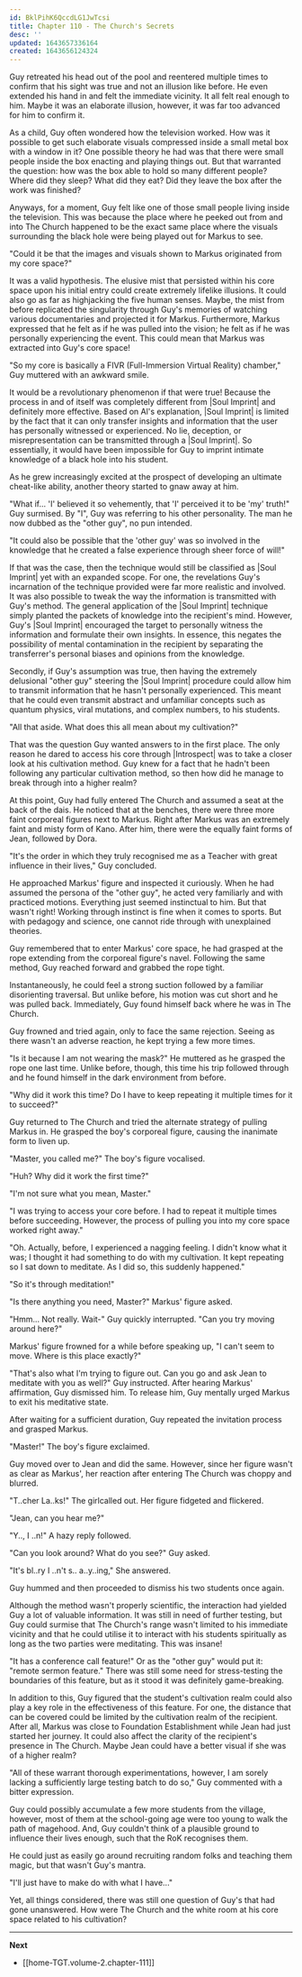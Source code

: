```yaml
---
id: BklPihK6QccdLG1JwTcsi
title: Chapter 110 - The Church's Secrets
desc: ''
updated: 1643657336164
created: 1643656124324
---
```


Guy retreated his head out of the pool and reentered multiple times to confirm that his sight was true and not an illusion like before. He even extended his hand in and felt the immediate vicinity. It all felt real enough to him. Maybe it was an elaborate illusion, however, it was far too advanced for him to confirm it.

As a child, Guy often wondered how the television worked. How was it possible to get such elaborate visuals compressed inside a small metal box with a window in it? One possible theory he had was that there were small people inside the box enacting and playing things out. But that warranted the question: how was the box able to hold so many different people? Where did they sleep? What did they eat? Did they leave the box after the work was finished?

Anyways, for a moment, Guy felt like one of those small people living inside the television. This was because the place where he peeked out from and into The Church happened to be the exact same place where the visuals surrounding the black hole were being played out for Markus to see.

"Could it be that the images and visuals shown to Markus originated from my core space?"

It was a valid hypothesis. The elusive mist that persisted within his core space upon his initial entry could create extremely lifelike illusions. It could also go as far as highjacking the five human senses. Maybe, the mist from before replicated the singularity through Guy's memories of watching various documentaries and projected it for Markus. Furthermore, Markus expressed that he felt as if he was pulled into the vision; he felt as if he was personally experiencing the event. This could mean that Markus was extracted into Guy's core space!

"So my core is basically a FIVR (Full-Immersion Virtual Reality) chamber," Guy muttered with an awkward smile.

It would be a revolutionary phenomenon if that were true! Because the process in and of itself was completely different from |Soul Imprint| and definitely more effective. Based on Al's explanation, |Soul Imprint| is limited by the fact that it can only transfer insights and information that the user has personally witnessed or experienced. No lie, deception, or misrepresentation can be transmitted through a |Soul Imprint|. So essentially, it would have been impossible for Guy to imprint intimate knowledge of a black hole into his student.

As he grew increasingly excited at the prospect of developing an ultimate cheat-like ability, another theory started to gnaw away at him.

"What if... 'I' believed it so vehemently, that 'I' perceived it to be 'my' truth!" Guy surmised. By "I", Guy was referring to his other personality. The man he now dubbed as the "other guy", no pun intended.

"It could also be possible that the 'other guy' was so involved in the knowledge that he created a false experience through sheer force of will!"

If that was the case, then the technique would still be classified as |Soul Imprint| yet with an expanded scope. For one, the revelations Guy's incarnation of the technique provided were far more realistic and involved. It was also possible to tweak the way the information is transmitted with Guy's method. The general application of the |Soul Imprint| technique simply planted the packets of knowledge into the recipient's mind. However, Guy's |Soul Imprint| encouraged the target to personally witness the information and formulate their own insights. In essence, this negates the possibility of mental contamination in the recipient by separating the transferrer's personal biases and opinions from the knowledge.

Secondly, if Guy's assumption was true, then having the extremely delusional "other guy" steering the |Soul Imprint| procedure could allow him to transmit information that he hasn't personally experienced. This meant that he could even transmit abstract and unfamiliar concepts such as quantum physics, viral mutations, and complex numbers, to his students.

"All that aside. What does this all mean about my cultivation?"

That was the question Guy wanted answers to in the first place. The only reason he dared to access his core through |Introspect| was to take a closer look at his cultivation method. Guy knew for a fact that he hadn't been following any particular cultivation method, so then how did he manage to break through into a higher realm?

At this point, Guy had fully entered The Church and assumed a seat at the back of the dais. He noticed that at the benches, there were three more faint corporeal figures next to Markus. Right after Markus was an extremely faint and misty form of Kano. After him, there were the equally faint forms of Jean, followed by Dora.

"It's the order in which they truly recognised me as a Teacher with great influence in their lives," Guy concluded.

He approached Markus' figure and inspected it curiously. When he had assumed the persona of the "other guy", he acted very familiarly and with practiced motions. Everything just seemed instinctual to him. But that wasn't right! Working through instinct is fine when it comes to sports. But with pedagogy and science, one cannot ride through with unexplained theories.

Guy remembered that to enter Markus' core space, he had grasped at the rope extending from the corporeal figure's navel. Following the same method, Guy reached forward and grabbed the rope tight.

Instantaneously, he could feel a strong suction followed by a familiar disorienting traversal. But unlike before, his motion was cut short and he was pulled back. Immediately, Guy found himself back where he was in The Church.

Guy frowned and tried again, only to face the same rejection. Seeing as there wasn't an adverse reaction, he kept trying a few more times.

"Is it because I am not wearing the mask?" He muttered as he grasped the rope one last time. Unlike before, though, this time his trip followed through and he found himself in the dark environment from before.

"Why did it work this time? Do I have to keep repeating it multiple times for it to succeed?"

Guy returned to The Church and tried the alternate strategy of pulling Markus in. He grasped the boy's corporeal figure, causing the inanimate form to liven up.

"Master, you called me?" The boy's figure vocalised.

"Huh? Why did it work the first time?"

"I'm not sure what you mean, Master."

"I was trying to access your core before. I had to repeat it multiple times before succeeding. However, the process of pulling you into my core space worked right away."

"Oh. Actually, before, I experienced a nagging feeling. I didn't know what it was; I thought it had something to do with my cultivation. It kept repeating so I sat down to meditate. As I did so, this suddenly happened."

"So it's through meditation!"

"Is there anything you need, Master?" Markus' figure asked.

"Hmm... Not really. Wait-" Guy quickly interrupted. "Can you try moving around here?"

Markus' figure frowned for a while before speaking up, "I can't seem to move. Where is this place exactly?"

"That's also what I'm trying to figure out. Can you go and ask Jean to meditate with you as well?" Guy instructed. After hearing Markus' affirmation, Guy dismissed him. To release him, Guy mentally urged Markus to exit his meditative state.

After waiting for a sufficient duration, Guy repeated the invitation process and grasped Markus.

"Master!" The boy's figure exclaimed.

Guy moved over to Jean and did the same. However, since her figure wasn't as clear as Markus', her reaction after entering The Church was choppy and blurred.

"T..cher La..ks!" The girlcalled out. Her figure fidgeted and flickered.

"Jean, can you hear me?"

"Y.., I ..n!" A hazy reply followed.

"Can you look around? What do you see?" Guy asked.

"It's bl..ry I ..n't s.. a..y..ing," She answered.

Guy hummed and then proceeded to dismiss his two students once again.

Although the method wasn't properly scientific, the interaction had yielded Guy a lot of valuable information. It was still in need of further testing, but Guy could surmise that The Church's range wasn't limited to his immediate vicinity and that he could utilise it to interact with his students spiritually as long as the two parties were meditating. This was insane!

"It has a conference call feature!" Or as the "other guy" would put it: "remote sermon feature." There was still some need for stress-testing the boundaries of this feature, but as it stood it was definitely game-breaking.

In addition to this, Guy figured that the student's cultivation realm could also play a key role in the effectiveness of this feature. For one, the distance that can be covered could be limited by the cultivation realm of the recipient. After all, Markus was close to Foundation Establishment while Jean had just started her journey. It could also affect the clarity of the recipient's presence in The Church. Maybe Jean could have a better visual if she was of a higher realm?

"All of these warrant thorough experimentations, however, I am sorely lacking a sufficiently large testing batch to do so," Guy commented with a bitter expression.

Guy could possibly accumulate a few more students from the village, however, most of them at the school-going age were too young to walk the path of magehood. And, Guy couldn't think of a plausible ground to influence their lives enough, such that the RoK recognises them.

He could just as easily go around recruiting random folks and teaching them magic, but that wasn't Guy's mantra.

"I'll just have to make do with what I have..."

Yet, all things considered, there was still one question of Guy's that had gone unanswered. How were The Church and the white room at his core space related to his cultivation?

____

**Next**
* [[home-TGT.volume-2.chapter-111]]
